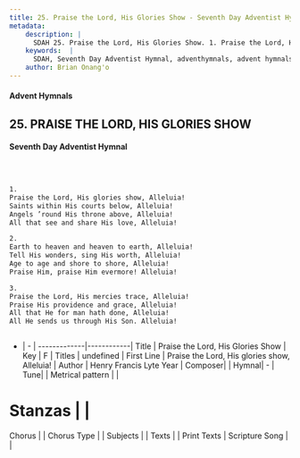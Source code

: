 ```yaml
---
title: 25. Praise the Lord, His Glories Show - Seventh Day Adventist Hymnal
metadata:
    description: |
      SDAH 25. Praise the Lord, His Glories Show. 1. Praise the Lord, His glories show, Alleluia! Saints within His courts below, Alleluia! Angels ’round His throne above, Alleluia! All that see and share His love, Alleluia!
    keywords:  |
      SDAH, Seventh Day Adventist Hymnal, adventhymnals, advent hymnals, Praise the Lord, His Glories Show, Praise the Lord, His glories show, Alleluia! 
    author: Brian Onang'o
---
```


#### Advent Hymnals
## 25. PRAISE THE LORD, HIS GLORIES SHOW
#### Seventh Day Adventist Hymnal

```txt



1.
Praise the Lord, His glories show, Alleluia!
Saints within His courts below, Alleluia!
Angels ’round His throne above, Alleluia!
All that see and share His love, Alleluia!

2.
Earth to heaven and heaven to earth, Alleluia!
Tell His wonders, sing His worth, Alleluia!
Age to age and shore to shore, Alleluia!
Praise Him, praise Him evermore! Alleluia!

3.
Praise the Lord, His mercies trace, Alleluia!
Praise His providence and grace, Alleluia!
All that He for man hath done, Alleluia!
All He sends us through His Son. Alleluia!



```

- |   -  |
-------------|------------|
Title | Praise the Lord, His Glories Show |
Key | F |
Titles | undefined |
First Line | Praise the Lord, His glories show, Alleluia! |
Author | Henry Francis Lyte
Year | 
Composer|  |
Hymnal|  - |
Tune|  |
Metrical pattern | |
# Stanzas |  |
Chorus |  |
Chorus Type |  |
Subjects |  |
Texts |  |
Print Texts | 
Scripture Song |  |
  
